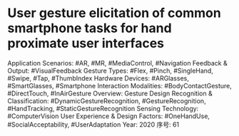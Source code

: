 # User gesture elicitation of common smartphone tasks for hand proximate user interfaces

Application Scenarios: #AR, #MR, #MediaControl, #Navigation
Feedback & Output: #VisualFeedback
Gesture Types: #Flex, #Pinch, #SingleHand, #Swipe, #Tap, #ThumbIndex
Hardware Devices: #ARGlasses, #SmartGlasses, #Smartphone
Interaction Modalities: #BodyContactGesture, #DirectTouch, #InAirGesture
Overview: Gesture Design
Recognition & Classification: #DynamicGestureRecognition, #GestureRecognition, #HandTracking, #StaticGestureRecognition
Sensing Technology: #ComputerVision
User Experience & Design Factors: #OneHandUse, #SocialAcceptability, #UserAdaptation
Year: 2020
序号: 61